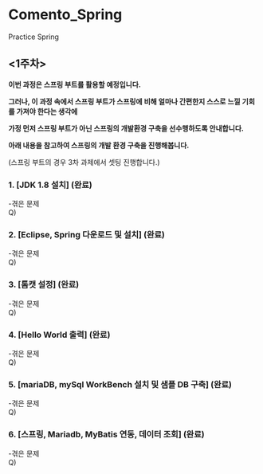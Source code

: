 # Comento_Spring
Practice Spring 
  
## <1주차>
**이번 과정은 스프링 부트를 활용할 예정입니다.**

**그러나, 이 과정 속에서 스프링 부트가 스프링에 비해 얼마나 간편한지 스스로 느낄 기회를 가져야 한다는 생각에**

**가정 먼저 스프링 부트가 아닌 스프링의 개발환경 구축을 선수행하도록 안내합니다.**

**아래 내용을 참고하여 스프링의 개발 환경 구축을 진행해봅니다.**

(스프링 부트의 경우 3차 과제에서 셋팅 진행합니다.)
### 1. [JDK 1.8 설치] (완료)  
  -겪은 문제  
  Q)  
    
### 2. [Eclipse, Spring 다운로드 및 설치] (완료)  
  -겪은 문제  
  Q)  
    
### 3. [톰캣 설정] (완료)  
  -겪은 문제  
  Q)  
    
### 4. [Hello World 출력] (완료)  
  -겪은 문제  
  Q)  
    
### 5. [mariaDB, mySql WorkBench 설치 및 샘플 DB 구축] (완료)  
  -겪은 문제  
  Q)  
    
### 6. [스프링, Mariadb, MyBatis 연동, 데이터 조회] (완료)  
  -겪은 문제  
  Q)  
  
